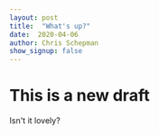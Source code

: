 ```yaml
---
layout: post
title:  "What's up?"
date:  2020-04-06
author: Chris Schepman
show_signup: false
---
```


# This is a new draft

Isn't it lovely?
